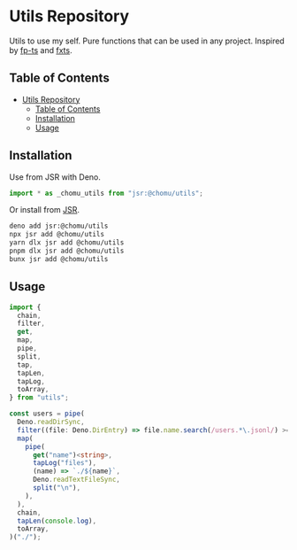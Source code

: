 # Utils Repository

Utils to use my self. Pure functions that can be used in any project. Inspired
by [fp-ts](https://gcanti.github.io/fp-ts/) and [fxts](https://fxts.dev/).

## Table of Contents

- [Utils Repository](#utils-repository)
  - [Table of Contents](#table-of-contents)
  - [Installation](#installation)
  - [Usage](#usage)

## Installation

Use from JSR with Deno.

```ts
import * as _chomu_utils from "jsr:@chomu/utils";
```

Or install from [JSR](https://jsr.io/@chomu/utils).

```bash
deno add jsr:@chomu/utils
npx jsr add @chomu/utils
yarn dlx jsr add @chomu/utils
pnpm dlx jsr add @chomu/utils
bunx jsr add @chomu/utils
```

## Usage

```ts
import {
  chain,
  filter,
  get,
  map,
  pipe,
  split,
  tap,
  tapLen,
  tapLog,
  toArray,
} from "utils";

const users = pipe(
  Deno.readDirSync,
  filter((file: Deno.DirEntry) => file.name.search(/users.*\.jsonl/) >= 0),
  map(
    pipe(
      get("name")<string>,
      tapLog("files"),
      (name) => `./${name}`,
      Deno.readTextFileSync,
      split("\n"),
    ),
  ),
  chain,
  tapLen(console.log),
  toArray,
)("./");
```
